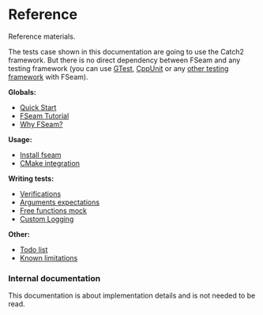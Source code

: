 <a id="top"></a>
# Reference
 
Reference materials.   

The tests case shown in this documentation are going to use the Catch2 framework. But there is no direct dependency between FSeam and any testing framework (you can use [GTest](https://github.com/google/googletest), [CppUnit](https://github.com/Ultimaker/CppUnit) or any [other testing framework](https://en.wikipedia.org/wiki/List_of_unit_testing_frameworks#C++) with FSeam).  

**Globals:**
* [Quick Start](cheat-sheet.md#cheat-sheet)
* [FSeam Tutorial](http://freeyoursoul.online/fseam-a-mocking-framework-that-requires-no-change-in-code-part-2/)
* [Why FSeam?](why-fseam.md#fseam-answer)

**Usage:**
* [Install fseam](usage.md#install)
* [CMake integration](usage.md#cmake-with-fseam)

**Writing tests:**
* [Verifications](testing.md#verifications)
* [Arguments expectations](testing.md#argument-expectation)
* [Free functions mock](free-functions.md#free-functions) 
* [Custom Logging](logging.md#logging)

**Other:**

* [Todo list](future.md#future-to-be-implemented)
* [Known limitations](limitations.md#known-limitations)

### Internal documentation

This documentation is about implementation details and is not needed to be read.

